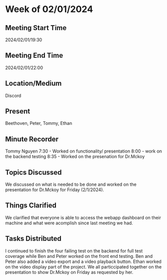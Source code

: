 # Week of 02/01/2024
## Meeting Start Time
2024/02/01/19:30
## Meeting End Time
2024/02/01/22:00
## Location/Medium
Discord
## Present
Beethoven, Peter, Tommy, Ethan
## Minute Recorder
Tommy Nguyen
7:30 - Worked on functionality/ presentation
8:00 - work on the backend testing
8:35 - Worked on the presenation for Dr.Mckoy
## Topics Discussed
We discussed on what is needed to be done and worked on the presentation for Dr.Mckoy for Friday (2/1/2024). 
## Things Clarified
We clarified that everyone is able to access the webapp dashboard on their machine and what were acomplish since last meeting we had. 
## Tasks Distributed
I continued to finish the four failing test on the backend for full test coverage while Ben and Peter worked on the front end testing. Ben and Peter also added a video export and a video playback button. Ethan worked on the video display part of the project. We all particcipated together on the presentation to show Dr.Mckoy on Friday as requested by her. 
